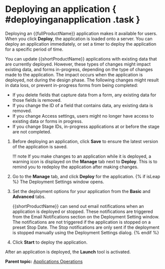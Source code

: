 # Deploying an application { #deployinganapplication .task }

Deploying an {{fullProductName}} application makes it available for users. When you click **Deploy**, the application is loaded onto a server. You can deploy an application immediately, or set a timer to deploy the application for a specific period of time.

You can update {{shortProductName}} applications with existing data that are currently deployed. However, these types of changes might impact existing data, and forms in-progress, depending on the type of changes made to the application. The impact occurs when the application is deployed, not during the design phase. The following changes might result in data loss, or prevent in-progress forms from being completed:

-   If you delete fields that capture data from a form, any existing data for those fields is removed.
-   If you change the ID of a field that contains data, any existing data is removed.
-   If you change Access settings, users might no longer have access to existing data or forms in progress.
-   If you change Stage IDs, in-progress applications at or before the stage are not completed.

1.  Before deploying an application, click **Save** to ensure the latest version of the application is saved.

    !!! note
        If you make changes to an application while it is deployed, a warning icon is displayed on the **Manage** tab next to **Deploy**. This is to remind you to redeploy the application after making changes.

2.  Go to the **Manage** tab, and click **Deploy** for the application.
{% if isLeap %}
    The Deployment Settings window opens.

3.  Set the deployment options for your application from the **Basic** and **Advanced** tabs.

    {{shortProductName}} can send out email notifications when an application is deployed or stopped. These notifications are triggered from the Email Notifications section on the Deployment Setting window. The notifications are not triggered if the application is stopped on a preset Stop Date. The Stop notifications are only sent if the deployment is stopped manually using the Deployment Settings dialog.
{% endif %}

4.  Click **Start** to deploy the application.


After an application is deployed, the **Launch** tool is activated.

**Parent topic:** [Applications Operations](cr_application_operations_toc.md)

